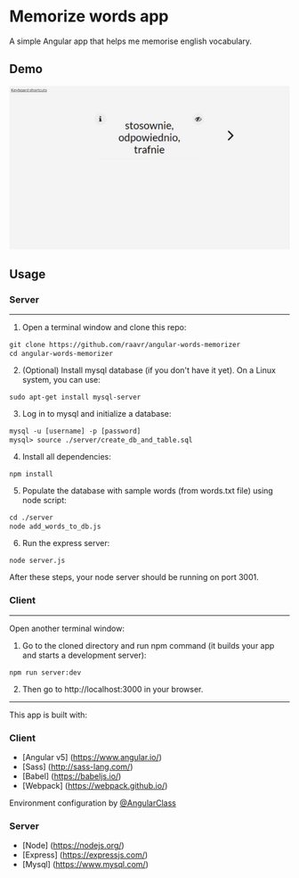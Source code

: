 # Memorize words app

A simple Angular app that helps me memorise english vocabulary.

## Demo
![Demo 1][1]

## Usage

### Server
------

1. Open a terminal window and clone this repo:

  ```
  git clone https://github.com/raavr/angular-words-memorizer
  cd angular-words-memorizer
  ```

2. (Optional) Install mysql database (if you don't have it yet). On a Linux system, you can use:

  ```
  sudo apt-get install mysql-server
  ```

3. Log in to mysql and initialize a database:

  ```
  mysql -u [username] -p [password]
  mysql> source ./server/create_db_and_table.sql
  ```  

4. Install all dependencies:

  ```
  npm install
  ```

5. Populate the database with sample words (from words.txt file) using node script:
 
  ```
  cd ./server
  node add_words_to_db.js
  ```

6. Run the express server:

  ```
  node server.js
  ```

After these steps, your node server should be running on port 3001.

### Client
------
Open another terminal window:
1. Go to the cloned directory and run npm command (it builds your app and starts a development server):

  ```
  npm run server:dev
  ```

2. Then go to http://localhost:3000 in your browser.


-----
This app is built with:

### Client
* [Angular v5] (https://www.angular.io/)
* [Sass] (http://sass-lang.com/)
* [Babel] (https://babeljs.io/)
* [Webpack] (https://webpack.github.io/)

Environment configuration by [@AngularClass](https://github.com/AngularClass/angular2-webpack-starter)

### Server
* [Node] (https://nodejs.org/)
* [Express] (https://expressjs.com/)
* [Mysql] (https://www.mysql.com/)

[1]: ./demo/demo.gif